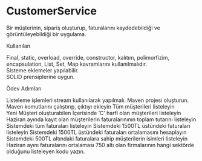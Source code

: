 # CustomerService

Bir müşterinin, sipariş oluşturup, faturalarını kaydedebildiği ve görüntüleyebildiği bir uygulama. 


Kullanılan


 Final, static, overload, override, constructor, kalıtım, polimorfizim, encapsulation, List, Set, Map kavramlarını kullanılmalıdır.  
 Sisteme eklemeler yapılabilir.   
 SOLID prensiplerine uygun.  

Ödev Adımları


 Listeleme işlemleri stream kullanılarak yapılmalı. 
  Maven projesi oluşturun. 
 Maven komutlarını çalıştırıp, çıktıyı ekleyin 
 Tüm müşterileri listeleyin  
 Yeni Müşteri oluşturabilen 
 İçerisinde ‘C’ harfi olan müşterileri listeleyin 
 Haziran ayında kayıt olan müşterilerin faturalarınının toplam tutarını listeleyin 
 Sistemdeki tüm faturaları listeleyin 
 Sistemdeki 1500TL üstündeki faturaları listeleyin 
 Sistemdeki 1500TL üstündeki faturaları ortalamasını hesaplayın 
 Sistemdeki 500TL altındaki faturalara sahip müşterilerin isimleri listeleyin 
 Haziran ayını faturalarını ortalaması 750 altı olan firmalarının hangi sektörde olduğunu listeleyen kodu yazın. 
